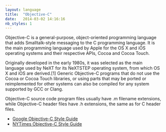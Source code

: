 ```yaml
---
layout: language
title:  "Objective-C"
date:   2014-03-02 14:16:16
nb_styles: 1
---
```


Objective-C is a general-purpose, object-oriented programming language that adds Smalltalk-style messaging to the C programming language. It is the main programming language used by Apple for the OS X and iOS operating systems and their respective APIs, Cocoa and Cocoa Touch.

Originally developed in the early 1980s, it was selected as the main language used by NeXT for its NeXTSTEP operating system, from which OS X and iOS are derived.[1] Generic Objective-C programs that do not use the Cocoa or Cocoa Touch libraries, or using parts that may be ported or reimplemented for other systems can also be compiled for any system supported by GCC or Clang.

Objective-C source code program files usually have .m filename extensions, while Objective-C header files have .h extensions, the same as for C header files.

- [Google Objective-C Style Guide](https://google-styleguide.googlecode.com/svn/trunk/objcguide.xml)
- [NYTimes Objective-C Style Guide](https://github.com/NYTimes/objective-c-style-guide)